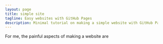 ```yaml
---
layout: page
title: simple site
tagline: Easy websites with GitHub Pages
description: Minimal tutorial on making a simple website with GitHub Pages
---
```


<!-- [Github Pages](https://pages.github.com) provide a simple way to make a
website using
[Markdown](https://daringfireball.net/projects/markdown/) and
[git](https://git-scm.com). -->

For me, the painful aspects of making a website are



